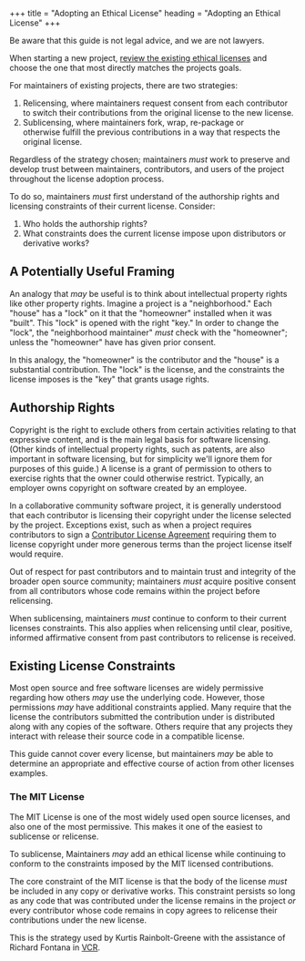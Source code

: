 +++
title = "Adopting an Ethical License"
heading = "Adopting an Ethical License"
+++

Be aware that this guide is not legal advice, and we are not lawyers.

When starting a new project, [review the existing ethical licenses](./licenses/)
and choose the one that most directly matches the projects goals.

For maintainers of existing projects, there are two strategies:

1. Relicensing, where maintainers request consent from each contributor to
   switch their contributions from the original license to the new license.
2. Sublicensing, where maintainers fork, wrap, re-package or otherwise fulfill
   the previous contributions in a way that respects the original license.

Regardless of the strategy chosen; maintainers _must_ work to preserve and
develop trust between maintainers, contributors, and users of the project
throughout the license adoption process.

To do so, maintainers _must_ first understand of the authorship rights and
licensing constraints of their current license. Consider:

1. Who holds the authorship rights?
2. What constraints does the current license impose upon distributors or
   derivative works?

## A Potentially Useful Framing

An analogy that _may_ be useful is to think about intellectual property rights
like other property rights. Imagine a project is a "neighborhood." Each "house"
has a "lock" on it that the "homeowner" installed when it was "built". This
"lock" is opened with the right "key." In order to change the "lock", the
"neighborhood maintainer" _must_ check with the "homeowner"; unless the
"homeowner" have has given prior consent.

In this analogy, the "homeowner" is the contributor and the "house" is a
substantial contribution. The "lock" is the license, and the constraints the
license imposes is the "key" that grants usage rights.

## Authorship Rights

Copyright is the right to exclude others from certain activities relating to
that expressive content, and is the main legal basis for software licensing.
(Other kinds of intellectual property rights, such as patents, are also
important in software licensing, but for simplicity we'll ignore them for
purposes of this guide.) A license is a grant of permission to others to
exercise rights that the owner could otherwise restrict. Typically, an employer
owns copyright on software created by an employee.

In a collaborative community software project, it is generally understood that
each contributor is licensing their copyright under the license selected by the
project. Exceptions exist, such as when a project requires contributors to sign
a
[Contributor License Agreement](https://en.wikipedia.org/wiki/Contributor_License_Agreement)
requiring them to license copyright under more generous terms than the project
license itself would require.

Out of respect for past contributors and to maintain trust and integrity of the
broader open source community; maintainers _must_ acquire positive consent from
all contributors whose code remains within the project before relicensing.

When sublicensing, maintainers _must_ continue to conform to their current
licenses constraints. This also applies when relicensing until clear, positive,
informed affirmative consent from past contributors to relicense is received.

## Existing License Constraints

Most open source and free software licenses are widely permissive regarding how
others _may_ use the underlying code. However, those permissions _may_ have additional
constraints applied. Many require that the license the contributors submitted
the contribution under is distributed along with any copies of the software.
Others require that any projects they interact with release their source code in
a compatible license.

This guide cannot cover every license, but maintainers _may_ be able to determine
an appropriate and effective course of action from other licenses examples.

### The MIT License

The MIT License is one of the most widely used open source licenses, and also
one of the most permissive. This makes it one of the easiest to sublicense or
relicense.

To sublicense, Maintainers _may_ add an ethical license while continuing to
conform to the constraints imposed by the MIT licensed contributions.

The core constraint of the MIT license is that the body of the license _must_ be
included in any copy or derivative works. This constraint persists so long as
any code that was contributed under the license remains in the project _or_
every contributor whose code remains in copy agrees to relicense their
contributions under the new license.

This is the strategy used by Kurtis Rainbolt-Greene with the assistance of
Richard Fontana in
[VCR](https://github.com/vcr/vcr/blob/b87b1c1fedf7e12e92fa494b444ce9c6c579000d/LICENSE).
